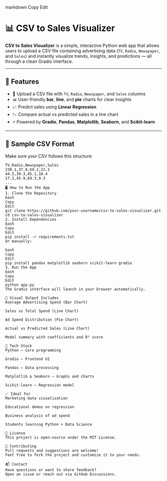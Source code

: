 
markdown
Copy
Edit
# 📊 CSV to Sales Visualizer

**CSV to Sales Visualizer** is a simple, interactive Python web app that allows users to upload a CSV file containing advertising data (`TV`, `Radio`, `Newspaper`, and `Sales`) and instantly visualize trends, insights, and predictions — all through a clean Gradio interface.

---

## 🚀 Features

- 📂 Upload a CSV file with `TV`, `Radio`, `Newspaper`, and `Sales` columns
- 📊 User-friendly **bar**, **line**, and **pie** charts for clear insights
- 📈 Predict sales using **Linear Regression**
- 📉 Compare actual vs predicted sales in a line chart
- ⚡ Powered by **Gradio**, **Pandas**, **Matplotlib**, **Seaborn**, and **Scikit-learn**

---

## 📁 Sample CSV Format

Make sure your CSV follows this structure:

```csv
TV,Radio,Newspaper,Sales
230.1,37.8,69.2,22.1
44.5,39.3,45.1,10.4
17.2,45.9,69.3,9.3
...
🖥️ How to Run the App
1. Clone the Repository
bash
Copy
Edit
git clone https://github.com/your-username/csv-to-sales-visualizer.git
cd csv-to-sales-visualizer
2. Install Dependencies
bash
Copy
Edit
pip install -r requirements.txt
Or manually:

bash
Copy
Edit
pip install pandas matplotlib seaborn scikit-learn gradio
3. Run the App
bash
Copy
Edit
python app.py
The Gradio interface will launch in your browser automatically.

📸 Visual Output Includes
Average Advertising Spend (Bar Chart)

Sales vs Total Spend (Line Chart)

Ad Spend Distribution (Pie Chart)

Actual vs Predicted Sales (Line Chart)

Model summary with coefficients and R² score

🔧 Tech Stack
Python – Core programming

Gradio – Frontend UI

Pandas – Data processing

Matplotlib & Seaborn – Graphs and charts

Scikit-learn – Regression model

✅ Ideal For
Marketing data visualization

Educational demos on regression

Business analysis of ad spend

Students learning Python + Data Science

📝 License
This project is open-source under the MIT License.

🤝 Contributing
Pull requests and suggestions are welcome!
Feel free to fork the project and customize it to your needs.

📬 Contact
Have questions or want to share feedback?
Open an issue or reach out via GitHub Discussions.







